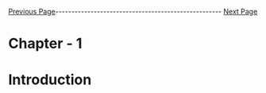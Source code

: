 



[Previous Page]()---------------------------------------------------- [Next Page]()



# Chapter - 1
# Introduction

##
